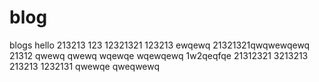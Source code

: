 # blog
blogs
hello
213213
123
12321321
123213
ewqewq
21321321qwqwewqewq
21312
qwewq
qwewq
wqewqe
wqewqewq
1w2qeqfqe
21312321
3213213
213213
1232131
qwewqe
qweqwewq
